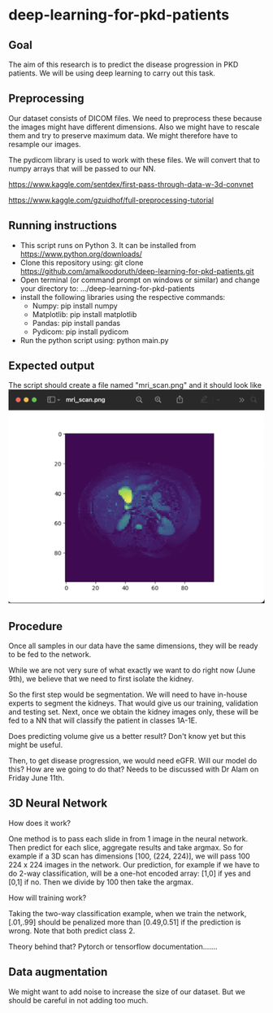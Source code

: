 # deep-learning-for-pkd-patients

## Goal
The aim of this research is to predict the disease progression in PKD patients. We will be using deep learning to carry out this task.

## Preprocessing
Our dataset consists of DICOM files. We need to preprocess these because the images might have different dimensions. Also we might have to rescale them and try to preserve maximum data. We might therefore have to resample our images. 

The pydicom library is used to work with these files. We will convert that to numpy arrays that will be passed to our NN.

https://www.kaggle.com/sentdex/first-pass-through-data-w-3d-convnet

https://www.kaggle.com/gzuidhof/full-preprocessing-tutorial

## Running instructions
* This script runs on Python 3. It can be installed from https://www.python.org/downloads/
* Clone this repository using: git clone https://github.com/amalkoodoruth/deep-learning-for-pkd-patients.git
* Open terminal (or command prompt on windows or similar) and change your directory to: .../deep-learning-for-pkd-patients
* install the following libraries using the respective commands:
  * Numpy: pip install numpy
  * Matplotlib: pip install matplotlib
  * Pandas: pip install pandas
  * Pydicom: pip install pydicom
* Run the python script using: python main.py

## Expected output
The script should create a file named "mri_scan.png" and it should look like ![](https://github.com/amalkoodoruth/deep-learning-for-pkd-patients/blob/main/expected_output.png)

## Procedure
Once all samples in our data have the same dimensions, they will be ready to be fed to the network.

While we are not very sure of what exactly we want to do right now (June 9th), we believe that we need to first isolate the kidney. 

So the first step would be segmentation. We will need to have in-house experts to segment the kidneys. That would give us our training, validation and testing set.
Next, once we obtain the kidney images only, these will be fed to a NN that will classify the patient in classes 1A-1E. 

Does predicting volume give us a better result? Don't know yet but this might be useful.

Then, to get disease progression, we would need eGFR. Will our model do this? How are we going to do that? Needs to be discussed with Dr Alam on Friday June 11th.

## 3D Neural Network
How does it work? 

One method is to pass each slide in from 1 image in the neural network. Then predict for each slice, aggregate results and take argmax. So for example if a 3D scan has dimensions \[100, (224, 224)\], we will pass 100 224 x 224 images in the network. Our prediction, for example if we have to do 2-way classification, will be a one-hot encoded array: \[1,0\] if yes and \[0,1\] if no. Then we divide by 100 then take the argmax. 

How will training work? 

Taking the two-way classification example, when we train the network, \[.01,.99\] should be penalized more than \[0.49,0.51\] if the prediction is wrong. Note that both predict class 2. 

Theory behind that? Pytorch or tensorflow documentation.......

## Data augmentation
We might want to add noise to increase the size of our dataset. But we should be careful in not adding too much. 



